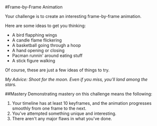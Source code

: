 #Frame-by-Frame Animation

Your challenge is to create an interesting frame-by-frame animation.

Here are some ideas to get you thinking:

* A bird flapphing wings
* A candle flame flickering
* A basketball going through a hoop
* A hand opening or closing
* Pacman runnin' around eating stuff
* A stick figure walking

Of course, these are just a few ideas of things to try.

*My Advice: Shoot for the moon. Even if you miss, you'll land among the stars.*

##Mastery
Demonstrating mastery on this challenge means the following:

1. Your timeline has at least 10 keyframes, and the animation progresses smoothly from one frame to the next.
2. You've attempted something unique and interesting.
3. There aren't any major flaws in what you've done.